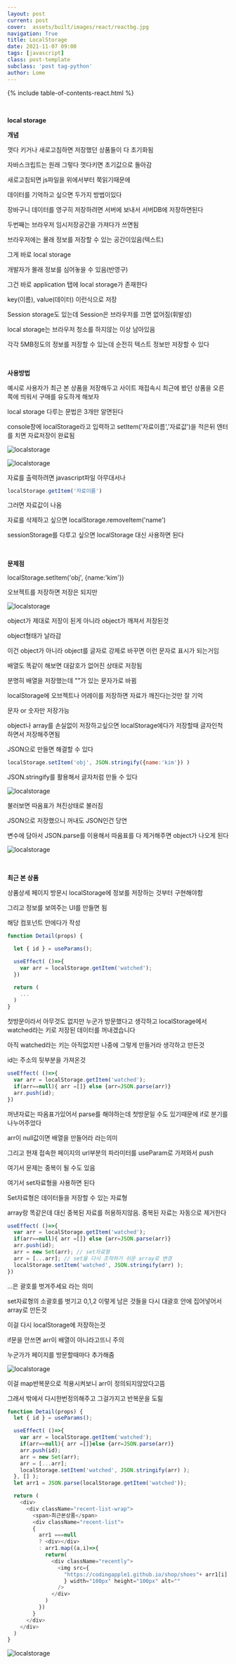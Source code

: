 ```yaml
---
layout: post
current: post
cover:  assets/built/images/react/reactbg.jpg
navigation: True
title: LocalStorage
date: 2021-11-07 09:00
tags: [javascript]
class: post-template
subclass: 'post tag-python'
author: Lome
---
```


<span></span>

{% include table-of-contents-react.html %}

<br>

<strong class="subtitle_fontAwesome">local storage</strong>

<strong class="subtitle2_fontAwesome">개념</strong>

껏다 키거나 새로고침하면 저장했던 상품들이 다 초기화됨

자바스크립트는 원래 그렇다 껏다키면 초기값으로 돌아감

새로고침되면 js파일을 위에서부터 쭉읽기때문에

데이터를 기억하고 싶으면 두가지 방법이있다

장바구니 데이터를 영구히 저장하려면 서버에 보내서 서버DB에 저장하면된다

두번째는 브라우저 임시저장공간을 가져다가 쓰면됨

브라우저에는 몰래 정보를 저장할 수 있는 공간이있음(텍스트)

그게 바로 local storage

개발자가 몰래 정보를 심어놓을 수 있음(반영구)

그건 바로 application 탭에 local storage가 존재한다

key(이름), value(데이터) 이런식으로 저장

Session storage도 있는데 Session은 브라우저를 끄면 없어짐(휘발성)

local storage는 브라우저 청소를 하지않는 이상 남아있음

각각 5MB정도의 정보를 저장할 수 있는데 순전히 텍스트 정보만 저장할 수 있다

<br>

<strong class="subtitle2_fontAwesome">사용방법</strong>

예시로 사용자가 최근 본 상품을 저장해두고 사이트 재접속시 최근에 봤던 상품을 오른쪽에 띄워서 구매를 유도하게 해보자

local storage 다루는 문법은 3개만 알면된다

console창에 localStorage라고 입력하고 setItem('자료이름','자료값')을 적은뒤 엔터를 치면 자료저장이 완료됨

![localstorage](assets/built/images/react/localstorage1.JPG)

![localstorage](assets/built/images/react/localstorage2.JPG)

자료를 출력하려면 javascript파일 아무대서나 

~~~Javascript
localStorage.getItem('자료이름')
~~~

그러면 자료값이 나옴

자료를 삭제하고 싶으면 localStorage.removeItem('name')

sessionStorage를 다루고 싶으면 localStorage 대신 사용하면 된다

<br>

<strong class="subtitle2_fontAwesome">문제점</strong>

localStorage.setItem('obj', {name:'kim'})

오브젝트를 저장하면 저장은 되지만 

![localstorage](assets/built/images/react/localstorage3.JPG)

object가 제대로 저장이 된게 아니라 object가 깨져서 저장된것

object형태가 날라감

이건 object가 아니라 object를 글자로 강제로 바꾸면 이런 문자로 표시가 되는거임

배열도 똑같이 해보면 대갈호가 없어진 상태로 저장됨

분명히 배열을 저장했는데 ""가 있는 문자가로 바뀜

localStorage에 오브젝트나 어레이를 저장하면 자료가 깨진다는것만 잘 기억

문자 or 숫자만 저장가능

object나 array를 손실없이 저장하고싶으면 localStorage에다가 저장할때 글자인척 하면서 저장해주면됨

JSON으로 만들면 해결할 수 있다

~~~JAVASCRIPT
localStorage.setItem('obj', JSON.stringify({name:'kim'}) )
~~~

JSON.stringify를 활용해서 글자처럼 만들 수 있다

![localstorage](assets/built/images/react/localstorage4.JPG)

불러보면 따옴표가 쳐진상태로 불러짐

JSON으로 저장했으니 꺼내도 JSON인건 당연

변수에 담아서 JSON.parse를 이용해서 따옴표를 다 제거해주면 object가 나오게 된다

![localstorage](assets/built/images/react/localstorage5.JPG)

<br>

<strong class="subtitle2_fontAwesome">최근 본 상품</strong>

상품상세 페이지 방문시 localStorage에 정보를 저장하는 것부터 구현해야함

그리고 정보를 보여주는 UI를 만들면 됨

해당 컴포넌트 안에다가 작성

~~~javascript
function Detail(props) {

  let { id } = useParams(); 

  useEffect( ()=>{
    var arr = localStorage.getItem('watched');
  })

  return (
    ...
  )
}
~~~

첫방문이라서 아무것도 없지만 누군가 방문했다고 생각하고 localStorage에서 watched라는 키로 저장된 데이터를 꺼내겠습니다

아직 watched라는 키는 아직없지만 나중에 그렇게 만들거라 생각하고 만든것

id는 주소의 뒷부분을 가져온것

~~~javascript
useEffect( ()=>{
  var arr = localStorage.getItem('watched');
  if(arr==null){ arr =[]} else {arr=JSON.parse(arr)}
  arr.push(id);
})
~~~

꺼낸자료는 따옴표가있어서 parse를 해야하는데 첫방문일 수도 있기때문에 if로 분기를 나누어주었다

arr이 null값이면 배열을 만들어라 라는의미

그리고 현재 접속한 페이지의 url부분의 파라미터를 useParam로 가져와서 push

여기서 문제는 중복이 될 수도 있음

여기서 set자료형을 사용하면 된다

Set자료형은 데이터들을 저장할 수 있는 자료형

array랑 똑같은데 대신 중복된 자료를 허용하지않음. 중복된 자료는 자동으로 제거한다

~~~javascript
useEffect( ()=>{
  var arr = localStorage.getItem('watched');
  if(arr==null){ arr =[]} else {arr=JSON.parse(arr)}
  arr.push(id);
  arr = new Set(arr); // set자료형
  arr = [...arr]; // set을 다시 조작하기 쉬운 array로 변경
  localStorage.setItem('watched', JSON.stringify(arr) );
})
~~~

...은 괄호를 벗겨주세요 라는 의미

set자료형의 소괄호를 벗기고 0,1,2 이렇게 남은 것들을 다시 대괄호 안에 집어넣어서 array로 만든것

이걸 다시 localStorage에 저장하는것

if문을 안쓰면 arr이 배열이 아니라고뜨니 주의

누군가가 페이지를 방문할때마다 추가해줌

![localstorage](assets/built/images/react/localstorage7.JPG)

이걸 map반복문으로 적용시켜보니 arr이 정의되지않았다고뜸

그래서 밖에서 다시한번정의해주고 그걸가지고 반복문을 도릶

~~~javascript
function Detail(props) {
  let { id } = useParams(); 

  useEffect( ()=>{
    var arr = localStorage.getItem('watched');
    if(arr==null){ arr =[]}else {arr=JSON.parse(arr)}
    arr.push(id);
    arr = new Set(arr);
    arr = [...arr];
    localStorage.setItem('watched', JSON.stringify(arr) );
  }, [] );
  let arr1 = JSON.parse(localStorage.getItem('watched'));

  return (
    <div>
      <div className="recent-list-wrap">
        <span>최근본상품</span>
        <div className="recent-list">
        {
          arr1 ===null 
          ? <div></div>
          : arr1.map((a,i)=>{
            return(
              <div className="recently">
                <img src={ 
                  "https://codingapple1.github.io/shop/shoes"+ arr1[i] +".jpg"
                  } width="100px" height="100px" alt=""
                />
              </div>
            )
          })
        }
      </div>
    </div>
  )
}
~~~

![localstorage](assets/built/images/react/localstorage6.JPG)
